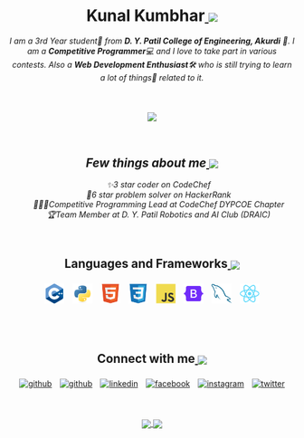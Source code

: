 <h1 align = "center"><b>Kunal Kumbhar</b><a href="https://github.com/mrfamouskk7">
  <img align="center" height = "70px" src="https://github.com/mrfamouskk7/profile/blob/main/Images/giphy%20(3).gif" />
</a></h1>

<p align = "center">
  <i>I am a 3rd Year student🤵 from <b>D. Y. Patil College of Engineering, Akurdi</b> 🏬. I am a <b>Competitive Programmer</b>💻 and I love to take part in various contests. Also a <b>Web Development Enthusiast</b>🛠 who is still trying to learn a lot of things🔬 related to it.</i><br><br><br><br>
	<img width = "200px" align="center" src = "https://github.com/mrfamouskk7/profile/blob/main/Images/1999636735animated-computer-gif4.gif">
</p><br>
<i><h2 align = "center">Few things about me<a href="https://github.com/mrfamouskk7">
  <img align="center" height = "70px" src="https://github.com/mrfamouskk7/profile/blob/main/Images/giphy%20(7).gif" />
</a></h2></i>
<i>
<ul align = "center">
	<li type = "none">✨3 star coder on CodeChef</li>
	<li type = "none">🥇6 star problem solver on HackerRank</li>
	<li type = "none">👨🏻‍🎓Competitive Programming Lead at CodeChef DYPCOE Chapter</li>
	<li type = "none">🏆Team Member at D. Y. Patil Robotics and AI Club (DRAIC)</li>	
</ul>
</i>
<br>
<h2 align = "center">Languages and Frameworks<a href="https://github.com/mrfamouskk7">
  <img align="center" height = "40px" src="https://github.com/mrfamouskk7/profile/blob/main/Images/giphy%20(6).gif" />
</a></h2>
<p align = "center">
   <img width="7%" style="padding:5px" src="https://github.com/devicons/devicon/blob/master/icons/cplusplus/cplusplus-original.svg">
   <img width="7%"style="padding:5px" src="https://github.com/devicons/devicon/blob/master/icons/python/python-original.svg">
   <img width="7%" style="padding:5px" src="https://github.com/devicons/devicon/blob/master/icons/html5/html5-original.svg">
   <img width="7%" style="padding:5px" src="https://github.com/devicons/devicon/blob/master/icons/css3/css3-original.svg">
   <img width="7%" style="padding:5px" src="https://github.com/devicons/devicon/blob/master/icons/javascript/javascript-original.svg">
   <img width="7%" style="padding:5px" src="https://github.com/devicons/devicon/blob/master/icons/bootstrap/bootstrap-plain.svg">
   <img width="7%" style="padding:5px" src="https://github.com/devicons/devicon/blob/master/icons/mysql/mysql-plain.svg">
   <img width="7%" style="padding:5px" src="https://github.com/devicons/devicon/blob/master/icons/react/react-original.svg">
</p>
<br><br>

<h2 align = "center">Connect with me<a href="https://github.com/mrfamouskk7">
  <img align="center" height = "70px" src="https://github.com/mrfamouskk7/profile/blob/main/Images/giphy%20(5).gif" />
</a></h2>
<p align="center">
	<a href="mailto:kunalkumbhar19@gmail.com"><img alt="github" width="10%" style="padding:5px" src="https://img.icons8.com/clouds/100/000000/gmail.png"/></a>
	<a href="https://github.com/mrfamouskk7"><img alt="github" width="10%" style="padding:5px" src="https://img.icons8.com/clouds/100/000000/github.png"/></a>
	<a href="https://www.linkedin.com/in/kunal-kumbhar-a14aa218b/"><img alt="linkedin" width="10%" style="padding:5px" src="https://img.icons8.com/clouds/100/000000/linkedin.png"/></a>
	<a href="https://www.facebook.com/kunal.kumbhar.1257/"><img alt="facebook" width="10%" style="padding:5px" src="https://img.icons8.com/clouds/100/000000/facebook-new.png"/></a>
	<a href="https://www.instagram.com/mr_famous_kk/"><img alt="instagram" width="10%" style="padding:5px" src="https://img.icons8.com/clouds/100/000000/instagram.png"/></a>
	<a href="https://twitter.com/kk_famous"><img alt="twitter" width="10%" style="padding:5px" src="https://img.icons8.com/clouds/100/000000/twitter.png"/></a>
</p>
<br><br>
<div align = "center">
<a href="https://github.com/mrfamouskk7">
  <img align="center" src="https://github-readme-stats.vercel.app/api?username=mrfamouskk7&theme=chartreuse-dark&show_icons=true" />
</a>
<a href="https://github.com/mrfamouskk7">
  <img align="center" width = "40%" src="https://github-readme-stats.vercel.app/api/top-langs/?username=mrfamouskk7&theme=chartreuse-dark&show_icons=true" />
</a>
</div>
<br><br>
